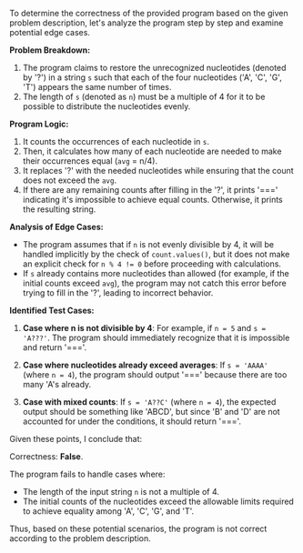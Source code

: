 To determine the correctness of the provided program based on the given problem description, let's analyze the program step by step and examine potential edge cases.

**Problem Breakdown:**
1. The program claims to restore the unrecognized nucleotides (denoted by '?') in a string `s` such that each of the four nucleotides ('A', 'C', 'G', 'T') appears the same number of times.
2. The length of `s` (denoted as `n`) must be a multiple of 4 for it to be possible to distribute the nucleotides evenly.

**Program Logic:**
1. It counts the occurrences of each nucleotide in `s`.
2. Then, it calculates how many of each nucleotide are needed to make their occurrences equal (`avg` = n/4).
3. It replaces '?' with the needed nucleotides while ensuring that the count does not exceed the `avg`.
4. If there are any remaining counts after filling in the '?', it prints '===' indicating it's impossible to achieve equal counts. Otherwise, it prints the resulting string.

**Analysis of Edge Cases:**
- The program assumes that if `n` is not evenly divisible by 4, it will be handled implicitly by the check of `count.values()`, but it does not make an explicit check for `n % 4 != 0` before proceeding with calculations.
- If `s` already contains more nucleotides than allowed (for example, if the initial counts exceed `avg`), the program may not catch this error before trying to fill in the '?', leading to incorrect behavior.

**Identified Test Cases:**
1. **Case where n is not divisible by 4**: For example, if `n = 5` and `s = 'A???'`. The program should immediately recognize that it is impossible and return '==='.

2. **Case where nucleotides already exceed averages**: If `s = 'AAAA'` (where `n = 4`), the program should output '===' because there are too many 'A's already.

3. **Case with mixed counts**: If `s = 'A??C'` (where `n = 4`), the expected output should be something like 'ABCD', but since 'B' and 'D' are not accounted for under the conditions, it should return '==='.

Given these points, I conclude that:

Correctness: **False**.

The program fails to handle cases where:
- The length of the input string `n` is not a multiple of 4.
- The initial counts of the nucleotides exceed the allowable limits required to achieve equality among 'A', 'C', 'G', and 'T'. 

Thus, based on these potential scenarios, the program is not correct according to the problem description.